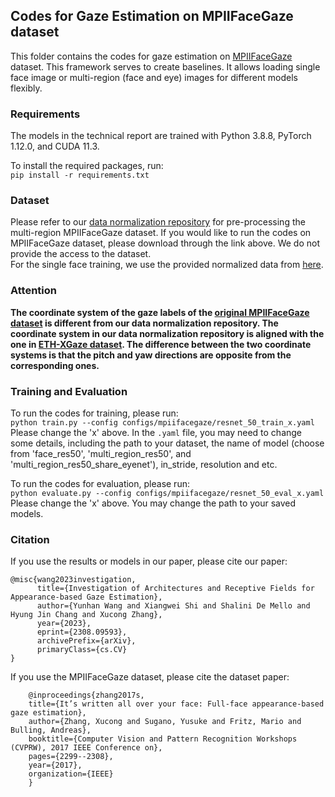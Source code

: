 ## Codes for Gaze Estimation on MPIIFaceGaze dataset

This folder contains the codes for gaze estimation on [MPIIFaceGaze]([http://gaze360.csail.mit.edu/](https://www.mpi-inf.mpg.de/departments/computer-vision-and-machine-learning/research/gaze-based-human-computer-interaction/its-written-all-over-your-face-full-face-appearance-based-gaze-estimation)) dataset. This framework serves to create baselines. It allows loading single face image or multi-region (face and eye) images for different models flexibly.

### Requirements

The models in the technical report are trained with Python 3.8.8, PyTorch 1.12.0, and CUDA 11.3.

To install the required packages, run:\
`pip install -r requirements.txt`

### Dataset

Please refer to our [data normalization repository](https://github.com/X-Shi/Data-Normalization-Gaze-Estimation) for pre-processing the multi-region MPIIFaceGaze dataset. If you would like to run the codes on MPIIFaceGaze dataset, please download through the link above. We do not provide the access to the dataset.\
For the single face training, we use the provided normalized data from [here](https://www.mpi-inf.mpg.de/departments/computer-vision-and-machine-learning/research/gaze-based-human-computer-interaction/its-written-all-over-your-face-full-face-appearance-based-gaze-estimation).

### Attention
**The coordinate system of the gaze labels of the [original MPIIFaceGaze dataset](https://www.mpi-inf.mpg.de/departments/computer-vision-and-machine-learning/research/gaze-based-human-computer-interaction/its-written-all-over-your-face-full-face-appearance-based-gaze-estimation) is different from our data normalization repository. The coordinate system in our data normalization repository is aligned with the one in [ETH-XGaze dataset](https://ait.ethz.ch/xgaze).
The difference between the two coordinate systems is that the pitch and yaw directions are opposite from the corresponding ones.**

### Training and Evaluation

To run the codes for training, please run:\
`python train.py --config configs/mpiifacegaze/resnet_50_train_x.yaml`\
Please change the 'x' above. In the `.yaml` file, you may need to change some details, including the path to your dataset, the name of model (choose from 'face_res50', 'multi_region_res50', and 'multi_region_res50_share_eyenet'), in_stride, resolution and etc.

To run the codes for evaluation, please run:\
`python evaluate.py --config configs/mpiifacegaze/resnet_50_eval_x.yaml`\
Please change the 'x' above. You may change the path to your saved models.


### Citation

If you use the results or models in our paper, please cite our paper:
```
@misc{wang2023investigation,
      title={Investigation of Architectures and Receptive Fields for Appearance-based Gaze Estimation}, 
      author={Yunhan Wang and Xiangwei Shi and Shalini De Mello and Hyung Jin Chang and Xucong Zhang},
      year={2023},
      eprint={2308.09593},
      archivePrefix={arXiv},
      primaryClass={cs.CV}
}
```
If you use the MPIIFaceGaze dataset, please cite the dataset paper:
```
    @inproceedings{zhang2017s,
    title={It’s written all over your face: Full-face appearance-based gaze estimation},
    author={Zhang, Xucong and Sugano, Yusuke and Fritz, Mario and Bulling, Andreas},
    booktitle={Computer Vision and Pattern Recognition Workshops (CVPRW), 2017 IEEE Conference on},
    pages={2299--2308},
    year={2017},
    organization={IEEE}
    }

```


